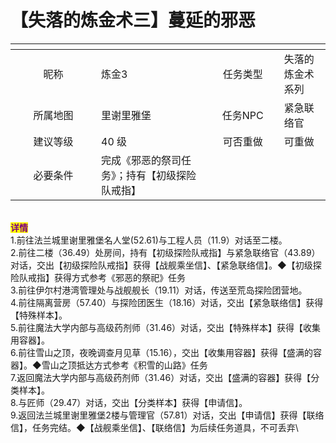 # 【失落的炼金术三】蔓延的邪恶

<table data-header-hidden><thead><tr><th width="121" align="center"></th><th></th><th width="100" align="center"></th><th></th></tr></thead><tbody><tr><td align="center">昵称</td><td>炼金3</td><td align="center">任务类型</td><td>失落的炼金术系列</td></tr><tr><td align="center">所属地图</td><td>里谢里雅堡</td><td align="center">任务NPC</td><td>紧急联络官</td></tr><tr><td align="center">建议等级</td><td>40 级</td><td align="center">可否重做</td><td>可重做</td></tr><tr><td align="center">必要条件</td><td>完成《邪恶的祭司任务》；持有【初级探险队戒指】</td><td align="center"></td><td></td></tr></tbody></table>

\
<mark style="color:purple;">**详情**</mark>\
1.前往法兰城里谢里雅堡名人堂(52.61)与工程人员（11.9）对话至二楼。\
2.前往二楼（36.49）处房间，持有【初级探险队戒指】与紧急联络官（43.89）对话，交出【初级探险队戒指】获得【战舰乘坐信】、【紧急联络信】。◆【初级探险队戒指】获得方式参考《邪恶的祭祀》任务\
3.前往伊尔村港湾管理处与战舰舰长（19.11）对话，传送至荒岛探险团营地。\
4.前往隔离营房（57.40）与探险团医生（18.16）对话，交出【紧急联络信】获得【特殊样本】。\
5.前往魔法大学内部与高级药剂师（31.46）对话，交出【特殊样本】获得【收集用容器】。\
6.前往雪山之顶，夜晚调查月见草（15.16），交出【收集用容器】获得【盛满的容器】。◆雪山之顶抵达方式参考《积雪的山路》任务\
7.返回魔法大学内部与高级药剂师（31.46）对话，交出【盛满的容器】获得【分类样本】。\
8.与匠师（29.47）对话，交出【分类样本】获得【申请信】。\
9.返回法兰城里谢里雅堡2楼与管理官（57.81）对话，交出【申请信】获得【联络信】，任务完结。◆【战舰乘坐信】、【联络信】为后续任务道具，不可丢弃\
